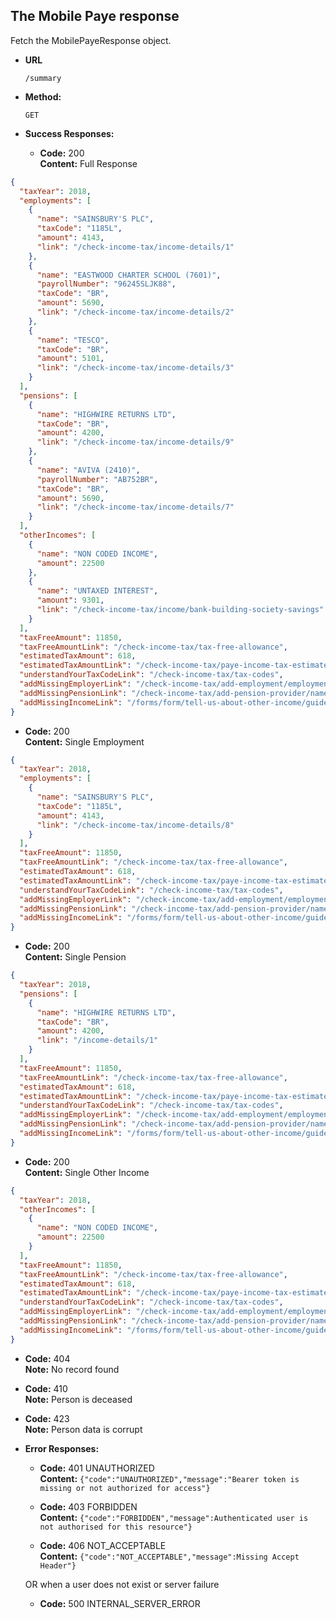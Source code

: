 The Mobile Paye response
----
  Fetch the MobilePayeResponse object.
  
* **URL**

  `/summary`

* **Method:**
  
  `GET`
  
* **Success Responses:**

  * **Code:** 200 <br />
    **Content:** Full Response

```json
{
  "taxYear": 2018,
  "employments": [
    {
      "name": "SAINSBURY'S PLC",
      "taxCode": "1185L",
      "amount": 4143,
      "link": "/check-income-tax/income-details/1"
    },
    {
      "name": "EASTWOOD CHARTER SCHOOL (7601)",
      "payrollNumber": "96245SLJK88",
      "taxCode": "BR",
      "amount": 5690,
      "link": "/check-income-tax/income-details/2"
    },
    {
      "name": "TESCO",
      "taxCode": "BR",
      "amount": 5101,
      "link": "/check-income-tax/income-details/3"
    }
  ],
  "pensions": [
    {
      "name": "HIGHWIRE RETURNS LTD",
      "taxCode": "BR",
      "amount": 4200,
      "link": "/check-income-tax/income-details/9"
    },
    {
      "name": "AVIVA (2410)",
      "payrollNumber": "AB752BR",
      "taxCode": "BR",
      "amount": 5690,
      "link": "/check-income-tax/income-details/7"
    }
  ],
  "otherIncomes": [
    {
      "name": "NON CODED INCOME",
      "amount": 22500
    },
    {
      "name": "UNTAXED INTEREST",
      "amount": 9301,
      "link": "/check-income-tax/income/bank-building-society-savings"
    }
  ],
  "taxFreeAmount": 11850,
  "taxFreeAmountLink": "/check-income-tax/tax-free-allowance",
  "estimatedTaxAmount": 618,
  "estimatedTaxAmountLink": "/check-income-tax/paye-income-tax-estimate",
  "understandYourTaxCodeLink": "/check-income-tax/tax-codes",
  "addMissingEmployerLink": "/check-income-tax/add-employment/employment-name",
  "addMissingPensionLink": "/check-income-tax/add-pension-provider/name",
  "addMissingIncomeLink": "/forms/form/tell-us-about-other-income/guide"
}
```

 * **Code:** 200 <br />
    **Content:** Single Employment

```json
{
  "taxYear": 2018,
  "employments": [
    {
      "name": "SAINSBURY'S PLC",
      "taxCode": "1185L",
      "amount": 4143,
      "link": "/check-income-tax/income-details/8"
    }
  ],
  "taxFreeAmount": 11850,
  "taxFreeAmountLink": "/check-income-tax/tax-free-allowance",
  "estimatedTaxAmount": 618,
  "estimatedTaxAmountLink": "/check-income-tax/paye-income-tax-estimate",
  "understandYourTaxCodeLink": "/check-income-tax/tax-codes",
  "addMissingEmployerLink": "/check-income-tax/add-employment/employment-name",
  "addMissingPensionLink": "/check-income-tax/add-pension-provider/name",
  "addMissingIncomeLink": "/forms/form/tell-us-about-other-income/guide"
}
```

 * **Code:** 200 <br />
    **Content:** Single Pension

```json
{
  "taxYear": 2018,
  "pensions": [
    {
      "name": "HIGHWIRE RETURNS LTD",
      "taxCode": "BR",
      "amount": 4200,
      "link": "/income-details/1"
    }
  ],
  "taxFreeAmount": 11850,
  "taxFreeAmountLink": "/check-income-tax/tax-free-allowance",
  "estimatedTaxAmount": 618,
  "estimatedTaxAmountLink": "/check-income-tax/paye-income-tax-estimate",
  "understandYourTaxCodeLink": "/check-income-tax/tax-codes",
  "addMissingEmployerLink": "/check-income-tax/add-employment/employment-name",
  "addMissingPensionLink": "/check-income-tax/add-pension-provider/name",
  "addMissingIncomeLink": "/forms/form/tell-us-about-other-income/guide"
}
```

 * **Code:** 200 <br />
    **Content:** Single Other Income

```json
{
  "taxYear": 2018,
  "otherIncomes": [
    {
      "name": "NON CODED INCOME",
      "amount": 22500
    }
  ],
  "taxFreeAmount": 11850,
  "taxFreeAmountLink": "/check-income-tax/tax-free-allowance",
  "estimatedTaxAmount": 618,
  "estimatedTaxAmountLink": "/check-income-tax/paye-income-tax-estimate",
  "understandYourTaxCodeLink": "/check-income-tax/tax-codes",
  "addMissingEmployerLink": "/check-income-tax/add-employment/employment-name",
  "addMissingPensionLink": "/check-income-tax/add-pension-provider/name",
  "addMissingIncomeLink": "/forms/form/tell-us-about-other-income/guide"
}
```

  * **Code:** 404 <br />
    **Note:** No record found <br />
    
  * **Code:** 410 <br />
    **Note:** Person is deceased <br />
        
  * **Code:** 423 <br />
    **Note:** Person data is corrupt <br />
    
* **Error Responses:**

  * **Code:** 401 UNAUTHORIZED <br/>
    **Content:** `{"code":"UNAUTHORIZED","message":"Bearer token is missing or not authorized for access"}`

  * **Code:** 403 FORBIDDEN <br/>
    **Content:** `{"code":"FORBIDDEN","message":Authenticated user is not authorised for this resource"}`
    
  * **Code:** 406 NOT_ACCEPTABLE <br/>
    **Content:** `{"code":"NOT_ACCEPTABLE","message":Missing Accept Header"}`

  OR when a user does not exist or server failure

  * **Code:** 500 INTERNAL_SERVER_ERROR <br/>



